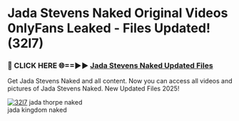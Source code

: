 # Jada Stevens Naked Original Videos 0nlyFans Leaked - Files Updated! (32l7)

<h3>🔴 CLICK HERE 🌐==►► <a href="https://tinyurl.com/yckcrads" rel="nofollow">Jada Stevens Naked Updated Files</a></h3>

Get Jada Stevens Naked and all content. Now you can access all videos and pictures of Jada Stevens Naked. New Updated Files 2025!

[![32l7](https://i.imgur.com/hpKpOFt.gif)](https://tinyurl.com/yckcrads)
jada thorpe naked<br>
jada kingdom naked